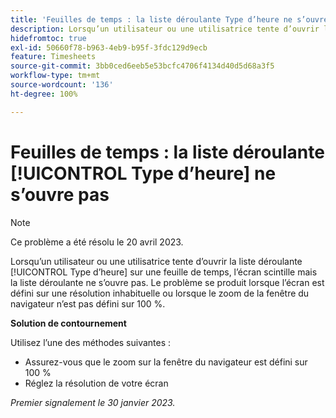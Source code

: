 ```yaml
---
title: 'Feuilles de temps : la liste déroulante Type d’heure ne s’ouvre pas'
description: Lorsqu’un utilisateur ou une utilisatrice tente d’ouvrir la liste déroulante Type d’heure sur une feuille de temps, l’écran scintille mais la liste déroulante ne s’ouvre pas. Le problème se produit lorsque l’écran est défini sur une résolution inhabituelle ou lorsque le zoom de la fenêtre du navigateur n’est pas défini sur 100 %.
hidefromtoc: true
exl-id: 50660f78-b963-4eb9-b95f-3fdc129d9ecb
feature: Timesheets
source-git-commit: 3bb0ced6eeb5e53bcfc4706f4134d40d5d68a3f5
workflow-type: tm+mt
source-wordcount: '136'
ht-degree: 100%

---
```


# Feuilles de temps : la liste déroulante [!UICONTROL Type d’heure] ne s’ouvre pas

>[!NOTE]
>
>Ce problème a été résolu le 20 avril 2023.

Lorsqu’un utilisateur ou une utilisatrice tente d’ouvrir la liste déroulante [!UICONTROL Type d’heure] sur une feuille de temps, l’écran scintille mais la liste déroulante ne s’ouvre pas. Le problème se produit lorsque l’écran est défini sur une résolution inhabituelle ou lorsque le zoom de la fenêtre du navigateur n’est pas défini sur 100 %.

**Solution de contournement**

Utilisez l’une des méthodes suivantes :

* Assurez-vous que le zoom sur la fenêtre du navigateur est défini sur 100 %
* Réglez la résolution de votre écran

_Premier signalement le 30 janvier 2023._
